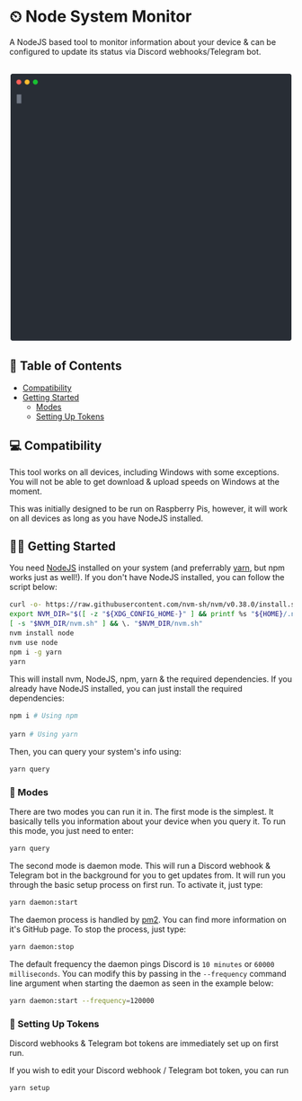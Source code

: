 # ⏲ Node System Monitor

A NodeJS based tool to monitor information about your device & can be configured to update its status via Discord webhooks/Telegram bot.

<p align="center">
	<br>
	<img src="screenshot.svg" width="500">
	<br>
</p>

## 📝 Table of Contents

- [Compatibility](#-compatibility)
- [Getting Started](#%EF%B8%8F-getting-started)
  - [Modes](#-modes)
  - [Setting Up Tokens](#-setting-up-tokens)

## 💻 Compatibility

This tool works on all devices, including Windows with some exceptions. You will not be able to get download & upload speeds on Windows at the moment.

This was initially designed to be run on Raspberry Pis, however, it will work on all devices as long as you have NodeJS installed.

## 🏃‍♂️ Getting Started

You need [NodeJS](https://nodejs.org/en/download/) installed on your system (and preferrably [yarn](https://yarnpkg.com/lang/en/docs/install/), but npm works just as well!). If you don't have NodeJS installed, you can follow the script below:

```bash
curl -o- https://raw.githubusercontent.com/nvm-sh/nvm/v0.38.0/install.sh | bash
export NVM_DIR="$([ -z "${XDG_CONFIG_HOME-}" ] && printf %s "${HOME}/.nvm" || printf %s "${XDG_CONFIG_HOME}/nvm")"
[ -s "$NVM_DIR/nvm.sh" ] && \. "$NVM_DIR/nvm.sh"
nvm install node
nvm use node
npm i -g yarn
yarn
```

This will install nvm, NodeJS, npm, yarn & the required dependencies. If you already have NodeJS installed, you can just install the required dependencies:
```bash
npm i # Using npm

yarn # Using yarn
```
Then, you can query your system's info using:

```bash
yarn query
```

### 💠 Modes

There are two modes you can run it in. The first mode is the simplest. It basically tells you information about your device when you query it. To run this mode, you just need to enter:

```bash
yarn query
```

The second mode is daemon mode. This will run a Discord webhook & Telegram bot in the background for you to get updates from. It will run you through the basic setup process on first run. To activate it, just type:

```bash
yarn daemon:start
```

The daemon process is handled by [pm2](https://github.com/Unitech/pm2). You can find more information on it's GitHub page. To stop the process, just type:

```bash
yarn daemon:stop
```

The default frequency the daemon pings Discord is `10 minutes` or `60000 milliseconds`. You can modify this by passing in the `--frequency` command line argument when starting the daemon as seen in the example below:

```bash
yarn daemon:start --frequency=120000
```

### 🔑 Setting Up Tokens

Discord webhooks & Telegram bot tokens are immediately set up on first run.

If you wish to edit your Discord webhook / Telegram bot token, you can run

```bash
yarn setup
```
